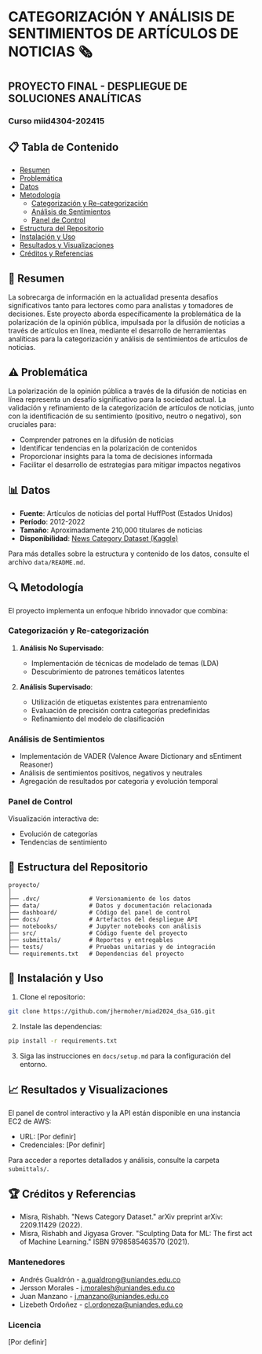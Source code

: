 # CATEGORIZACIÓN Y ANÁLISIS DE SENTIMIENTOS DE ARTÍCULOS DE NOTICIAS 🗞️
## PROYECTO FINAL - DESPLIEGUE DE SOLUCIONES ANALÍTICAS
### Curso miid4304-202415

## 📋 Tabla de Contenido
- [Resumen](#resumen)
- [Problemática](#problemática)
- [Datos](#datos)
- [Metodología](#metodología)
  - [Categorización y Re-categorización](#categorización-y-re-categorización)
  - [Análisis de Sentimientos](#análisis-de-sentimientos)
  - [Panel de Control](#panel-de-control)
- [Estructura del Repositorio](#estructura-del-repositorio)
- [Instalación y Uso](#instalación-y-uso)
- [Resultados y Visualizaciones](#resultados-y-visualizaciones)
- [Créditos y Referencias](#créditos-y-referencias)

## 📝 Resumen
La sobrecarga de información en la actualidad presenta desafíos significativos tanto para lectores como para analistas y tomadores de decisiones. Este proyecto aborda específicamente la problemática de la polarización de la opinión pública, impulsada por la difusión de noticias a través de artículos en línea, mediante el desarrollo de herramientas analíticas para la categorización y análisis de sentimientos de artículos de noticias.

## ⚠️ Problemática
La polarización de la opinión pública a través de la difusión de noticias en línea representa un desafío significativo para la sociedad actual. La validación y refinamiento de la categorización de artículos de noticias, junto con la identificación de su sentimiento (positivo, neutro o negativo), son cruciales para:
- Comprender patrones en la difusión de noticias
- Identificar tendencias en la polarización de contenidos
- Proporcionar insights para la toma de decisiones informada
- Facilitar el desarrollo de estrategias para mitigar impactos negativos

## 📊 Datos
- **Fuente**: Artículos de noticias del portal HuffPost (Estados Unidos)
- **Período**: 2012-2022
- **Tamaño**: Aproximadamente 210,000 titulares de noticias
- **Disponibilidad**: [News Category Dataset (Kaggle)](https://www.kaggle.com/datasets/rmisra/news-category-dataset)

Para más detalles sobre la estructura y contenido de los datos, consulte el archivo `data/README.md`.

## 🔍 Metodología
El proyecto implementa un enfoque híbrido innovador que combina:

### Categorización y Re-categorización
1. **Análisis No Supervisado**:
   - Implementación de técnicas de modelado de temas (LDA)
   - Descubrimiento de patrones temáticos latentes

2. **Análisis Supervisado**:
   - Utilización de etiquetas existentes para entrenamiento
   - Evaluación de precisión contra categorías predefinidas
   - Refinamiento del modelo de clasificación

### Análisis de Sentimientos
- Implementación de VADER (Valence Aware Dictionary and sEntiment Reasoner)
- Análisis de sentimientos positivos, negativos y neutrales
- Agregación de resultados por categoría y evolución temporal

### Panel de Control
Visualización interactiva de:
- Evolución de categorías
- Tendencias de sentimiento

## 📁 Estructura del Repositorio
```
proyecto/
│
├── .dvc/              # Versionamiento de los datos
├── data/              # Datos y documentación relacionada
├── dashboard/         # Código del panel de control
├── docs/              # Artefactos del despliegue API
├── notebooks/         # Jupyter notebooks con análisis
├── src/               # Código fuente del proyecto
├── submittals/        # Reportes y entregables
├── tests/             # Pruebas unitarias y de integración
└── requirements.txt   # Dependencias del proyecto
```

## 🚀 Instalación y Uso
1. Clone el repositorio:
```bash
git clone https://github.com/jhermoher/miad2024_dsa_G16.git
```

2. Instale las dependencias:
```bash
pip install -r requirements.txt
```

3. Siga las instrucciones en `docs/setup.md` para la configuración del entorno.

## 📈 Resultados y Visualizaciones
El panel de control interactivo y la API están disponible en una instancia EC2 de AWS:
- URL: [Por definir]
- Credenciales: [Por definir]

Para acceder a reportes detallados y análisis, consulte la carpeta `submittals/`.

## 🏆 Créditos y Referencias
- Misra, Rishabh. "News Category Dataset." arXiv preprint arXiv: 2209.11429 (2022).
- Misra, Rishabh and Jigyasa Grover. "Sculpting Data for ML: The first act of Machine Learning." ISBN 9798585463570 (2021).

### Mantenedores
- Andrés Gualdrón - a.gualdrong@uniandes.edu.co
- Jersson Morales - j.moralesh@uniandes.edu.co
- Juan Manzano - j.manzano@uniandes.edu.co
- Lizebeth Ordoñez - cl.ordoneza@uniandes.edu.co

### Licencia
[Por definir]
